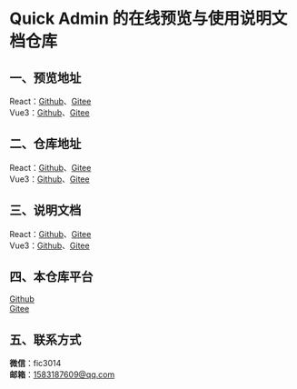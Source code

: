 # Quick Admin 的在线预览与使用说明文档仓库

## 一、预览地址

React：[Github](https://1583187609.github.io/quick_admin/react/preview/#/login)、[Gitee](https://fanlichuan.gitee.io/quick_admin/react/preview/#/login)  
Vue3：[Github](https://1583187609.github.io/quick_admin/vue3/preview/#/login)、[Gitee](https://fanlichuan.gitee.io/quick_admin/vue3/preview/#/login)

## 二、仓库地址

React：[Github](https://github.com/1583187609/quick_admin_react)、[Gitee](https://gitee.com/fanlichuan/quick_admin_react)  
Vue3：[Github](https://github.com/1583187609/quick_admin_vue3)、[Gitee](https://gitee.com/fanlichuan/quick_admin_vue3)

## 三、说明文档

React：[Github](https://1583187609.github.io/quick_admin/react/docs)、[Gitee](https://fanlichuan.gitee.io/quick_admin/react/docs)  
Vue3：[Github](https://1583187609.github.io/quick_admin/vue3/docs)、[Gitee](https://fanlichuan.gitee.io/quick_admin/vue3/docs)

## 四、本仓库平台

[Github](https://github.com/1583187609/quick_admin)  
[Gitee](https://gitee.com/fanlichuan/quick_admin)

## 五、联系方式

**微信**：fic3014  
**邮箱**：1583187609@qq.com
